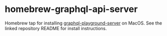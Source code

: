# homebrew-graphql-api-server
Homebrew tap for installing [graphql-playground-server][1] on MacOS. See the
linked repository README for install instructions.

[1]: https://github.com/Batterii/graphql-playground-server
